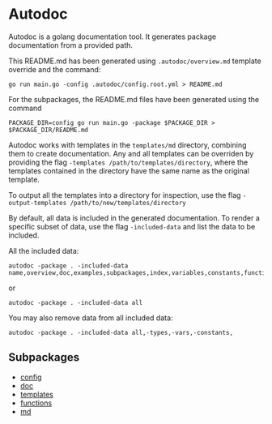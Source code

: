 
# Autodoc

Autodoc is a golang documentation tool. It  generates package documentation from a provided path.

This README.md has been generated using `.autodoc/overview.md` template override and the command:
```
go run main.go -config .autodoc/config.root.yml > README.md
```

For the subpackages, the README.md files have been generated using the command
```
PACKAGE_DIR=config go run main.go -package $PACKAGE_DIR > $PACKAGE_DIR/README.md
```

Autodoc works with templates in the `templates/md` directory, combining them to create documentation. Any and all templates can be overriden by providing the flag `-templates /path/to/templates/directory`, where the templates contained in the directory have the same name as the original template.

To output all the templates into a directory for inspection, use the flag `-output-templates /path/to/new/templates/directory`

By default, all data is included in the generated documentation. To render a specific subset of data, use the flag `-included-data` and list the data to be included.

All the included data:
```
autodoc -package . -included-data name,overview,doc,examples,subpackages,index,variables,constants,functions,types
```
or
```
autodoc -package . -included-data all
```
You may also remove data from all included data:
```
autodoc -package . -included-data all,-types,-vars,-constants,
```


## Subpackages

- [config](config)
- [doc](/doc)
- [templates](/templates)
- [functions](/templates/functions)
- [md](templates/md)


